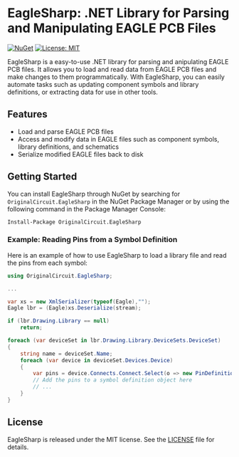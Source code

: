 

# EagleSharp: .NET Library for Parsing and Manipulating EAGLE PCB Files

[![NuGet](https://img.shields.io/nuget/v/OriginalCircuit.EagleSharp.svg)](https://www.nuget.org/packages/OriginalCircuit.EagleSharp) [![License: MIT](https://img.shields.io/badge/License-MIT-yellow.svg)](https://opensource.org/licenses/MIT)

EagleSharp is a easy-to-use .NET library for parsing and anipulating EAGLE PCB files. It allows you to load and read data from EAGLE PCB files and make changes to them programmatically. With EagleSharp, you can easily automate tasks such as updating component symbols and library definitions, or extracting data for use in other tools.

## Features

-   Load and parse EAGLE PCB files
-   Access and modify data in EAGLE files such as component symbols, library definitions, and schematics
-   Serialize modified EAGLE files back to disk

## Getting Started

You can install EagleSharp through NuGet by searching for `OriginalCircuit.EagleSharp` in the NuGet Package Manager or by using the following command in the Package Manager Console:

`Install-Package OriginalCircuit.EagleSharp` 


### Example: Reading Pins from a Symbol Definition

Here is an example of how to use EagleSharp to load a library file and read the pins from each symbol:

```csharp
using OriginalCircuit.EagleSharp;

...

var xs = new XmlSerializer(typeof(Eagle),"");
Eagle lbr = (Eagle)xs.Deserialize(stream);

if (lbr.Drawing.Library == null)
    return;

foreach (var deviceSet in lbr.Drawing.Library.DeviceSets.DeviceSet)
{
    string name = deviceSet.Name;
    foreach (var device in deviceSet.Devices.Device)
    {
        var pins = device.Connects.Connect.Select(o => new PinDefinition(o.Pad, o.Pin));
        // Add the pins to a symbol definition object here
        // ...
    }
}
```

## License

EagleSharp is released under the MIT license. See the [LICENSE](https://github.com/issus/EagleSharp/blob/main/LICENSE) file for details.